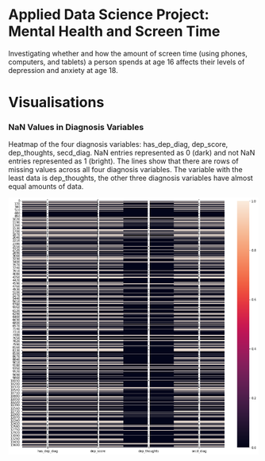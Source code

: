 # Applied Data Science Project: Mental Health and Screen Time
Investigating whether and how the amount of screen time (using phones, computers, and tablets) a person spends at age 16 
affects their levels of depression and anxiety at age 18.

# Visualisations

### NaN Values in Diagnosis Variables <a name="nan-in-diag"></a>

Heatmap of the four diagnosis variables: has_dep_diag, dep_score, dep_thoughts, secd_diag.
NaN entries represented as 0 (dark) and not NaN entries represented as 1 (bright). 
The lines show that there are rows of missing values across all four diagnosis variables. 
The variable with the least data is dep_thoughts, the other three diagnosis variables have almost equal amounts of data.

![NaN vs not NaN entries fo diagnosis variables](https://github.com/phillipSloan/applied-data-science/blob/main/images/nan-diagnosis-heatmap.png?raw=true)

